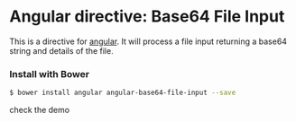 # Angular directive: Base64 File Input

This is a directive for [angular](https://github.com/angular/angular.js).
It will process a file input returning a base64 string and details of the file.

### Install with Bower

```bash
$ bower install angular angular-base64-file-input --save
```

check the demo

